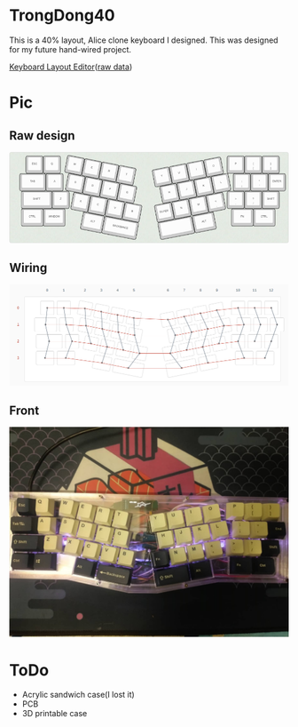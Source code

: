 # TrongDong40
This is a 40% layout, Alice clone keyboard I designed. This was designed for my future hand-wired project.

[Keyboard Layout Editor](http://www.keyboard-layout-editor.com/#/gists/bd69171a64c51fef56333ebecacd0618)([raw data](/trongdong40.json))
# Pic
## Raw design
![raw design pic](pic/trongdong40.png)
## Wiring 
![wiring from front](pic/wiring_diagram.png)
## Front
![Front side](pic/front.jpg)
# ToDo
- Acrylic sandwich case(I lost it)
- PCB
- 3D printable case 
